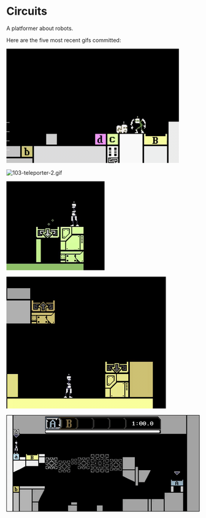 # Circuits
A platformer about robots.

Here are the five most recent gifs committed:

![104-pickup-better-anim.gif](gifs/104-pickup-better-anim.gif?raw=true "104-pickup-better-anim")

![103-teleporter-2.gif](gifs/103-teleporter-2.gif?raw=true "103-teleporter-2")

![102-particles.gif](gifs/102-particles.gif?raw=true "102-particles")

![101-teleporter-1.gif](gifs/101-teleporter-1.gif?raw=true "101-teleporter-1")

![100-falling-blocks.gif](gifs/100-falling-blocks.gif?raw=true "100-falling-blocks")
